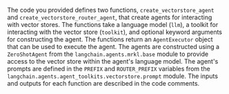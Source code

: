 The code you provided defines two functions, `create_vectorstore_agent` and `create_vectorstore_router_agent`, that create agents for interacting with vector stores. The functions take a language model (`llm`), a toolkit for interacting with the vector store (`toolkit`), and optional keyword arguments for constructing the agent. The functions return an `AgentExecutor` object that can be used to execute the agent. The agents are constructed using a `ZeroShotAgent` from the `langchain.agents.mrkl.base` module to provide access to the vector store within the agent's language model. The agent's prompts are defined in the `PREFIX` and `ROUTER_PREFIX` variables from the `langchain.agents.agent_toolkits.vectorstore.prompt` module. The inputs and outputs for each function are described in the code comments.

